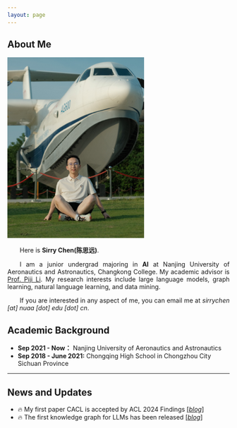 ```yaml
---
layout: page
---
```


## About Me

<img src="sirrychen.jpg" class="floatpic" width="310" height="410">

<p style="text-align: justify; text-indent: 2em;">
    Here is <strong>Sirry Chen(陈思远)</strong>.
</p>
<p style="text-align: justify; text-indent: 2em;">
    I am a junior undergrad majoring in <strong>AI</strong> at Nanjing University of Aeronautics and Astronautics, Changkong College. My academic advisor is <a href="https://lipiji.com/" target="_blank">Prof. Piji Li</a>. My research interests include large language models, graph learning, natural language learning, and data mining.
</p>
<p style="text-align: justify; text-indent: 2em;">
    If you are interested in any aspect of me, you can email me at <em>sirrychen [at] nuaa [dot] edu [dot] cn</em>.
</p>



## Academic Background

- **Sep 2021 - Now：** Nanjing University of Aeronautics and Astronautics
- **Sep 2018 - June 2021:** Chongqing High School in Chongzhou City Sichuan Province

---

## News and Updates

- 🔥 My first paper CACL is accepted by ACL 2024 Findings [[*blog*]](/blogs/2024-05-17-CACL.html)
- 🔥 The first knowledge graph for LLMs has been released [[*blog*]](/share/2024-06-28-knowledge-graph.html)

<!-- Google tag (gtag.js) -->
<script async src="https://www.googletagmanager.com/gtag/js?id=G-ZXP3VZ8MR8"></script>
<script>
  window.dataLayer = window.dataLayer || [];
  function gtag(){dataLayer.push(arguments);}
  gtag('js', new Date());

  gtag('config', 'G-ZXP3VZ8MR8');
</script>

<!-- 谷歌网站分析 -->
